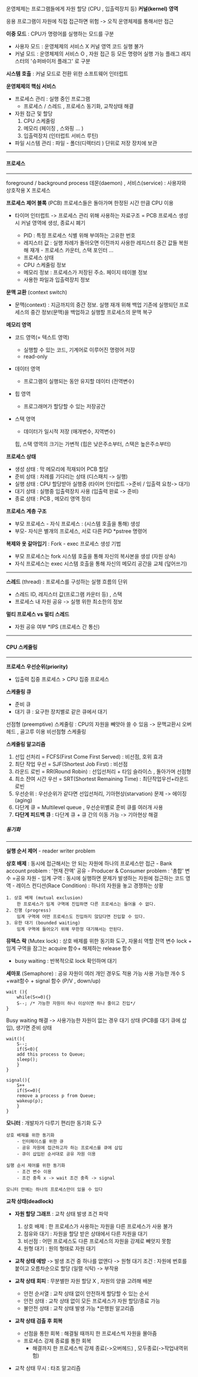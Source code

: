 
운영체제는 프로그램들에게 자원 할당 (CPU , 입출력장치 등)
**커널(kernel) 영역**

응용 프로그램이 자원에 직접 접근하면 위험
-> 오직 운영체제를 통해서만 접근

**이중 모드** : CPU가 명령어를 실행하는 모드를 구분
- 사용자 모드 : 운영체제의 서비스 X 커널 영역 코드 실행 불가
- 커널 모드 : 운영체제의 서비스 O , 자원 접근 등 모든 명령어 실행 가능
	플래그 레지스터의 '슈퍼바이저 플래그' 로 구분

**시스템 호출** : 커널 모드로 전환 위한 소프트웨어 인터럽트

**운영체제의 핵심 서비스**
- 프로세스 관리 : 실행 중인 프로그램
	- 프로세스 / 스레드 , 프로세스 동기화, 교착상태 해결
- 자원 접근 및 할당 
	1. CPU 스케줄링
	2. 메모리 (페이징 , 스와핑 ... )
	3. 입출력장치 (인터럽트 서비스 루틴)
- 파일 시스템 관리 : 파일 - 폴더(디렉터리 ) 단위로 저장 장치에 보관

---

#### 프로세스
---

foreground / background process
데몬(daemon) , 서비스(service) : 사용자와 상호작용 X 프로세스

**프로세스 제어 블록** (PCB)
프로세스들은 돌아가며 한정된 시간 만큼 CPU 이용
- 타이머 인터럽트
-> 프로세스 관리 위해 사용하는 자료구조 = PCB
	프로세스 생성 시 커널 영역에 생성, 종료시 폐기

	- PID : 특정 프로세스 식별 위해 부여하는 고유한 번호
	- 레지스터 값 : 실행 차례가 돌아오면 이전까지 사용한 레지스터 중간 값들 복원해 재개
			- 프로세스 카운터, 스택 포인터 ... 
	- 프로세스 상태 
	- CPU 스케줄링 정보 
	- 메모리 정보 : 프로세스가 저장된 주소. 페이지 테이블 정보
	- 사용한 파일과 입출력장치 정보

**문맥 교환** (context switch)
- 문맥(context) : 지금까지의 중간 정보. 실행 재개 위해 백업
 기존에 실행되던 프로세스의 중간 정보(문맥)을 백업하고 실행할 프로세스의 문맥 복구

**메모리 영역**
- 코드 영역(= 텍스트 영역)
	- 실행할 수 있는 코드, 기계어로 이루어진 명령어 저장
	- read-only
- 데이터 영역 
	- 프로그램이 실행되는 동안 유지할 데이터 (전역변수)
- 힙 영역 
	- 프로그래머가 할당할 수 있는 저장공간
- 스택 영역
	- 데이터가 일시적 저장 (매개변수, 지역변수)

	힙, 스택 영역의 크기는 가변적 (힙은 낮은주소부터, 스택은 높은주소부터)


**프로세스 상태**
- 생성 상태 : 막 메모리에 적재되어 PCB 할당
- 준비 상태 : 차례를 기다리는 상태 (디스패치 -> 실행)
- 실행 상태 : CPU 할당받아 실행중 (타이머 인터럽트 ->준비 / 입출력 요청-> 대기)
- 대기 상태 : 실행중 입출력장치 사용 (입출력 완료 -> 준비)
- 종료 상태 : PCB , 메모리 영역 정리

**프로세스 계층 구조**
- 부모 프로세스 - 자식 프로세스 : (시스템 호출을 통해) 생성
- 부모- 자식은 별개의 프로세스, 서로 다른 PID
*pstree 명령어

**복제와 옷 갈아입기** : Fork - exec 프로세스 생성 기법
- 부모 프로세스는 fork 시스템 호출을 통해 자신의 복사본을 생성 (자원 상속)
- 자식 프로세스는 exec 시스템 호출을 통해 자신의 메모리 공간을 교체 (덮어쓰기)

---

**스레드** (thread) : 프로세스를 구성하는 실행 흐름의 단위
- 스레드 ID, 레지스터 값(프로그램 카운터 등) , 스택 
- 프로세스 내 자원 공유 -> 실행 위한 최소한의 정보

**멀티 프로세스 vs 멀티 스레드**
- 자원 공유 여부
*IPS (프로세스 간 통신)

---

#### CPU 스케줄링
---

**프로세스 우선순위(priority)**
- 입출력 집중 프로세스 > CPU 집중 프로세스

**스케줄링 큐**
- 준비 큐 
- 대기 큐 : 요구한 장치별로 같은 큐에서 대기

선점형 (preemptive) 스케줄링 : CPU의 자원을 빼앗아 쓸 수 있음 
	-> 문맥교환시 오버헤드 , 골고루 이용
비선점형 스케줄링 

**스케줄링 알고리즘**
1. 선입 선처리 = FCFS(First Come First Served) : 비선점, 호위 효과
2. 최단 작업 우선 = SJF(Shortest Job First) : 비선점
3. 라운드 로빈 = RR(Round Robin) : 선입선처리 + 타임 슬라이스 , 돌아가며 선점형
4. 최소 잔여 시간 우선 = SRT(Shortest Remaining Time) : 최단작업우선+라운드로빈
5. 우선순위 : 우선순위가 같다면 선입선처리, 기아현상(starvation) 문제 -> 에이징(aging)
6. 다단계 큐 = Multilevel queue , 우선순위별로 준비 큐를 여러개 사용
7. **다단계 피드백 큐** : 다단계 큐 + 큐 간의 이동 가능 -> 기아현상 해결

##### 동기화
---


**실행 순서 제어** 
	- reader writer problem

**상호 배제** : 동시에 접근해서는 안 되는 자원에 하나의 프로세스만 접근
	- Bank account problem : '현재 잔액' 공유
	- Producer & Consumer problem : '총합' 변수 =공유 자원
	- 임계 구역 : 동시에 실행하면 문제가 발생하는 자원에 접근하는 코드 영역
	- 레이스 컨디션(Race Condition) : 하나의 자원을 놓고 경쟁하는 상황
	
	1. 상호 배제 (mutual exclusion) 
		한 프로세스가 임계 구역에 진입하면 다른 프로세스는 들어올 수 없다.
	2. 진행 (progress)
		임계 구역에 어떤 프로세스도 진입하지 않닸다면 진입할 수 있다.
	3. 유한 대기 (bounded waiting)
		임계 구역에 들어오기 위해 무한정 대기해서는 안된다.


**뮤텍스 락** (Mutex lock) : 상호 배제를 위한 동기화 도구, 자물쇠 역할
	전역 변수 lock + 임계 구역을 잠그는 acquire 함수+ 해제하는 release 함수
- busy waiting : 반복적으로 lock 확인하며 대기

**세마포** (Semaphore) : 공유 자원이 여러 개인 경우도 적용 가능
	사용 가능한 개수 S +wait함수 + signal 함수 (P/V , down/up)
```
wait (){
	while(S<=0){}
	S--; /* 가능한 자원이 하나 이상이면 하나 줄이고 진입*/
}
```
 Busy waiting 해결 
 -> 사용가능한 자원이 없는 경우 대기 상태 (PCB를 대기 큐에 삽입), 생기면 준비 상태
```
wait(){
	S--;
	if(S<0){
	add this process to Queue;
	sleep();
	}
}

signal(){
	S++
	if(S<=0){
	remove a process p from Queue;
	wakeup(p);
	}
}
```

**모니터** : 개발자가 다루기 편리한 동기화 도구

	상호 배제를 위한 동기화
		- 인터페이스를 위한 큐
		- 공유 자원에 접근하고자 하는 프로세스를 큐에 삽입
		- 큐이 삽입된 순서대로 공유 자원 이용

	실행 순서 제어를 위한 동기화
		- 조건 변수 이용 
		- 조건 충족 x -> wait 조건 충족 -> signal

	모니터 안에는 하나의 프로세스만이 있을 수 있다

**교착 상태(deadlock)**
- **자원 할당 그래프** : 교착 상태 발생 조건 파악

	1. 상호 배제 : 한 프로세스가 사용하는 자원을 다른 프로세스가 사용 불가
	2. 점유와 대기 : 자원을 할당 받은 상태에서 다른 자원을 대기
	3. 비선점 : 어떤 프로세스도 다른 프로세스의 자원을 강제로 빼앗지 못함
	4. 원형 대기 : 원의 형태로 자원 대기

- **교착 상태 예방** -> 발생 조건 중 하나를 없앤다 
	-> 원형 대기 조건 : 자원에 번호를 붙이고 오름차순으로 할당 (일렬 식탁)
	-> 부작용

- **교착 상태 회피** : 무분별한 자원 할당 X , 자원의 양을 고려해 배분
	- 안전 순서열 : 교착 상태 없이 안전하게 할당할 수 있는 순서
	- 안전 상태 : 교착 상태 없이 모든 프로세스가 자원 할당/종료 가능 
	- 불안전 상태 : 교착 상태 발생 가능
	*은행원 알고리즘

- **교착 상태 검출 후 회복**
	- 선점을 통한 회복 : 해결될 때까지 한 프로세스씩 자원을 몰아줌
	- 프로세스 강제 종료를 통한 회복 
		- 해결까지 한 프로세스씩 강제 종료(->오버헤드) , 모두종료(->작업내역위험)

- 교착 상태 무시 : 타조 알고리즘